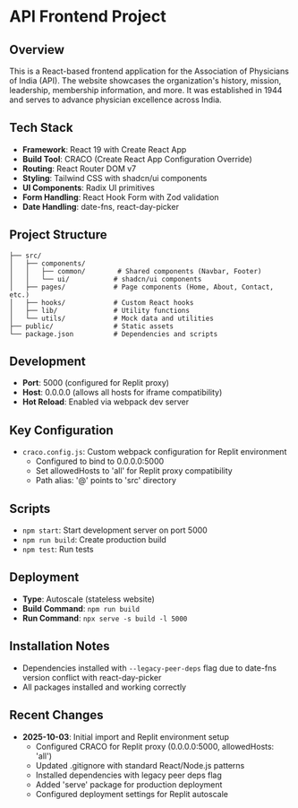 # API Frontend Project

## Overview
This is a React-based frontend application for the Association of Physicians of India (API). The website showcases the organization's history, mission, leadership, membership information, and more. It was established in 1944 and serves to advance physician excellence across India.

## Tech Stack
- **Framework**: React 19 with Create React App
- **Build Tool**: CRACO (Create React App Configuration Override)
- **Routing**: React Router DOM v7
- **Styling**: Tailwind CSS with shadcn/ui components
- **UI Components**: Radix UI primitives
- **Form Handling**: React Hook Form with Zod validation
- **Date Handling**: date-fns, react-day-picker

## Project Structure
```
├── src/
│   ├── components/
│   │   ├── common/        # Shared components (Navbar, Footer)
│   │   └── ui/           # shadcn/ui components
│   ├── pages/            # Page components (Home, About, Contact, etc.)
│   ├── hooks/            # Custom React hooks
│   ├── lib/              # Utility functions
│   └── utils/            # Mock data and utilities
├── public/               # Static assets
└── package.json          # Dependencies and scripts
```

## Development
- **Port**: 5000 (configured for Replit proxy)
- **Host**: 0.0.0.0 (allows all hosts for iframe compatibility)
- **Hot Reload**: Enabled via webpack dev server

## Key Configuration
- `craco.config.js`: Custom webpack configuration for Replit environment
  - Configured to bind to 0.0.0.0:5000
  - Set allowedHosts to 'all' for Replit proxy compatibility
  - Path alias: '@' points to 'src' directory

## Scripts
- `npm start`: Start development server on port 5000
- `npm run build`: Create production build
- `npm test`: Run tests

## Deployment
- **Type**: Autoscale (stateless website)
- **Build Command**: `npm run build`
- **Run Command**: `npx serve -s build -l 5000`

## Installation Notes
- Dependencies installed with `--legacy-peer-deps` flag due to date-fns version conflict with react-day-picker
- All packages installed and working correctly

## Recent Changes
- **2025-10-03**: Initial import and Replit environment setup
  - Configured CRACO for Replit proxy (0.0.0.0:5000, allowedHosts: 'all')
  - Updated .gitignore with standard React/Node.js patterns
  - Installed dependencies with legacy peer deps flag
  - Added 'serve' package for production deployment
  - Configured deployment settings for Replit autoscale
